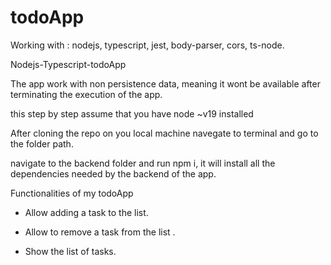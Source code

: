 # todoApp

Working with : nodejs, typescript, jest, body-parser, cors, ts-node.

Nodejs-Typescript-todoApp

The app work with non persistence data, meaning it wont be available after terminating the execution of the app.

this step by step assume that you have node ~v19 installed

After cloning the repo on you local machine navegate to terminal and go to the folder path.

navigate to the backend folder and run npm i, it will install all the dependencies needed by the backend of the app.

Functionalities of my todoApp

- Allow adding a task to the list.

- Allow to remove a task from the list .

- Show the list of tasks.
